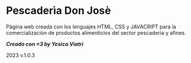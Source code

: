 # Pescaderìa Don Josè 

Pàgina web creada con los lenguajes HTML, CSS y JAVACRIPT para la comercializaciòn de productos alimenticios del sector pescaderìa y afines.

***Creado con <3 by Yesica Viatri***

2023 v.1.0.3